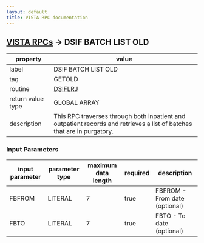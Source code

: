 ```yaml
---
layout: default
title: VISTA RPC documentation
---
```




## [VISTA RPCs](TableOfContent.md) &#8594; DSIF BATCH LIST OLD 

 property | value 
--- | --- 
 label | DSIF BATCH LIST OLD
 tag | GETOLD
 routine | [DSIFLRJ](http://code.osehra.org/dox/Routine_DSIFLRJ_source.html)
 return value type | GLOBAL ARRAY
 description | This RPC traverses through both inpatient and outpatient records and retrieves a list of batches that are in purgatory.

### Input Parameters

| input parameter | parameter type | maximum data length | required | description | 
| --- | --- | --- | --- | --- | 
| FBFROM | LITERAL | 7 | true | FBFROM - From date (optional) | 
| FBTO | LITERAL | 7 | true | FBTO - To date (optional) | 